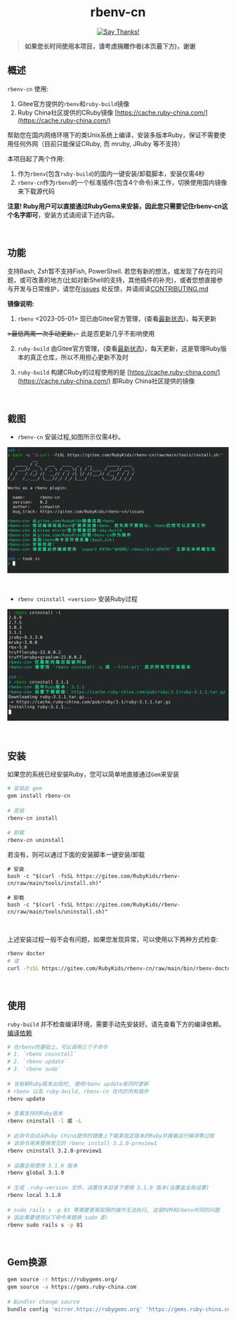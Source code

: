 <div align="center">

# rbenv-cn

[![Say Thanks!](https://img.shields.io/badge/Say%20Thanks-!-1EAEDB.svg)](https://saythanks.io/to/ccmywish)

</div>

> **如果您长时间使用本项目，请考虑捐赠作者(本页最下方)，谢谢**

## 概述

`rbenv-cn` 使用:

1. Gitee官方提供的`rbenv`和`ruby-build`镜像
2. Ruby China社区提供的CRuby镜像 [https://cache.ruby-china.com/](https://cache.ruby-china.com/)

帮助您在国内网络环境下的类Unix系统上编译，安装多版本Ruby，保证不需要使用任何外网（目前只能保证CRuby, 而 mruby, JRuby 等不支持）

本项目起了两个作用:

1. 作为`rbenv`(包含`ruby-build`)的国内一键安装/卸载脚本，安装仅需4秒
2. `rbenv-cn`作为`rbenv`的一个标准插件(包含4个命令)来工作，切换使用国内镜像来下载源代码

**注意! Ruby用户可以直接通过RubyGems来安装，因此您只需要记住rbenv-cn这个名字即可**，安装方式请阅读下述内容。

<br>

## 功能

支持Bash, Zsh暂不支持Fish, PowerShell. 若您有新的想法，或发现了存在的问题，或可改善的地方(比如对新Shell的支持，其他插件的补充)，或者您想直接参与开发与日常维护，请您在[issues](https://gitee.com/RubyKids/rbenv-cn/issues) 处反馈，并请阅读[CONTRIBUTING.md](./CONTRIBUTING.md)

**镜像说明:**

1. `rbenv` <2023-05-01> 现已由Gitee官方管理，(查看[最新状态](https://gitee.com/mirrors_rbenv/rbenv))，每天更新

  ~~>最低两周一次手动更新，~~ 此是否更新几乎不影响使用

2. `ruby-build` 由Gitee官方管理，(查看[最新状态](https://gitee.com/mirrors/ruby-build))，每天更新，这是管理Ruby版本的真正仓库，所以不用担心更新不及时

3. `ruby-build` 构建CRuby的过程使用的是 [https://cache.ruby-china.com/](https://cache.ruby-china.com/) 即Ruby China社区提供的镜像

<br>

## 截图

- `rbenv-cn` 安装过程,如图所示仅需4秒。

![`rbenv-cn` 安装过程](./images/install.png)

<br>

- `rbenv cninstall <version>` 安装Ruby过程

![`rbenv cninstall` 安装Ruby过程](./images/cninstall.png)

<br>

## 安装

如果您的系统已经安装Ruby，您可以简单地直接通过`Gem`来安装
```bash
# 安装此 gem
gem install rbenv-cn

# 安装
rbenv-cn install

# 卸载
rbenv-cn uninstall
```

若没有，则可以通过下面的安装脚本一键安装/卸载
```shell
# 安装
bash -c "$(curl -fsSL https://gitee.com/RubyKids/rbenv-cn/raw/main/tools/install.sh)"

# 卸载
bash -c "$(curl -fsSL https://gitee.com/RubyKids/rbenv-cn/raw/main/tools/uninstall.sh)"
```

<br>

上述安装过程一般不会有问题，如果您发现异常，可以使用以下两种方式检查:
```bash
rbenv doctor
# 或
curl -fsSL https://gitee.com/RubyKids/rbenv-cn/raw/main/bin/rbenv-doctor | bash
```

<br>

## 使用

`ruby-build` 并不检查编译环境，需要手动先安装好。请先查看下方的编译依赖。
[编译依赖](https://github.com/rbenv/ruby-build/wiki#suggested-build-environment)

```bash
# 在rbenv的基础上，可以调用三个子命令
# 1. `rbenv cninstall`
# 2. `rbenv update`
# 3. `rbenv sudo`

# 当有新Ruby版本出现时, 使用rbenv update来同时更新
# rbenv 以及 ruby-build, rbenv-cn 在内的所有插件
rbenv update

# 查看支持的Ruby版本
rbenv cninstall -l 或 -L

# 此命令自动从Ruby China提供的镜像上下载某指定版本的Ruby并接着运行编译等过程
# 该命令用来替换常见的 rbenv install 3.2.0-preview1
rbenv cninstall 3.2.0-preview1

# 设置全局使用 3.1.0 版本
rbenv global 3.1.0

# 生成 .ruby-version 文件，设置在本目录下使用 3.1.0 版本(会覆盖全局设置)
rbenv local 3.1.0

# sudo rails s -p 81 等需要更高权限的操作无法执行, 这是RVM和rbenv共同的问题
# 因此需要使用以下命令来替换 sudo 即:
rbenv sudo rails s -p 81

```

<br>

## Gem换源
```bash
gem source -r https://rubygems.org/
gem source -a https://gems.ruby-china.com

# Bundler change source
bundle config 'mirror.https://rubygems.org' 'https://gems.ruby-china.com'
```

<br>
